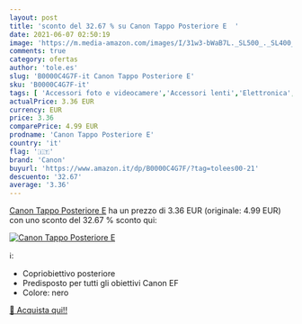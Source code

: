 ```yaml
---
layout: post
title: 'sconto del 32.67 % su Canon Tappo Posteriore E  '
date: 2021-06-07 02:50:19
image: 'https://m.media-amazon.com/images/I/31w3-bWaB7L._SL500_._SL400_.jpg'
comments: true
category: ofertas
author: 'tole.es'
slug: 'B0000C4G7F-it Canon Tappo Posteriore E'
sku: 'B0000C4G7F-it'
tags: [ 'Accessori foto e videocamere','Accessori lenti','Elettronica','Foto e videocamere','Tappo coprilente','canon', ]
actualPrice: 3.36 EUR
currency: EUR
price: 3.36
comparePrice: 4.99 EUR
prodname: 'Canon Tappo Posteriore E'
country: 'it'
flag: '🇮🇹'
brand: 'Canon'
buyurl: 'https://www.amazon.it/dp/B0000C4G7F/?tag=tolees00-21'
descuento: '32.67'
average: '3.36'
---
```


[Canon Tappo Posteriore E](https://www.amazon.it/dp/B0000C4G7F/?tag=tolees00-21) ha un prezzo di 3.36 EUR (originale: 4.99 EUR) con uno sconto del 32.67 % sconto qui:

[![Canon Tappo Posteriore E](https://m.media-amazon.com/images/I/31w3-bWaB7L._SL500_._SL400_.jpg)](https://www.amazon.it/dp/B0000C4G7F/?tag=tolees00-21)

ℹ️:

- Copriobiettivo posteriore
- Predisposto per tutti gli obiettivi Canon EF
- Colore: nero

[🛒 Acquista qui!!](https://www.amazon.it/dp/B0000C4G7F/?tag=tolees00-21)
